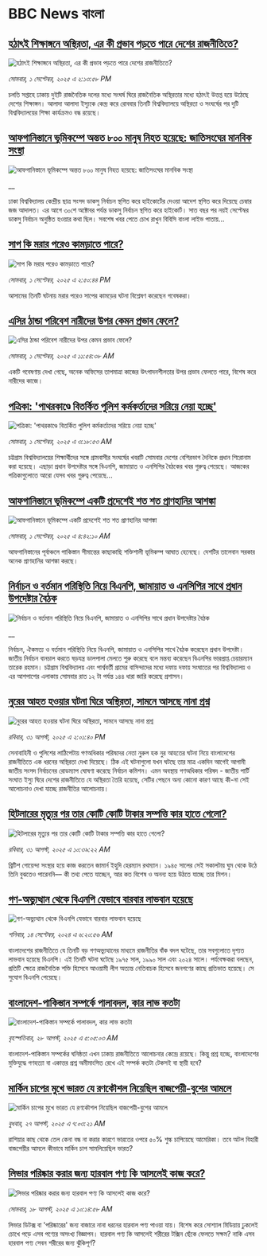 # BBC News বাংলা## [হঠাৎই শিক্ষাঙ্গনে অস্থিরতা, এর কী প্রভাব পড়তে পারে দেশের রাজনীতিতে?](https://www.bbc.com/bengali/articles/czjmrr002l2o?at_medium=RSS&at_campaign=rss?at_campaign=githubrss)![হঠাৎই শিক্ষাঙ্গনে অস্থিরতা, এর কী প্রভাব পড়তে পারে দেশের রাজনীতিতে?](https://ichef.bbci.co.uk/ace/ws/240/cpsprodpb/f540/live/5e619260-8733-11f0-84c8-99de564f0440.jpg)_সোমবার, ১ সেপ্টেম্বর, ২০২৫ এ ২:১৩:৫৮ PM_চলতি সপ্তাহে ঢাকায় দুইটি রাজনৈতিক দলের মধ্যে সংঘর্ষ ঘিরে রাজনৈতিক অস্থিরতার মধ্যে হঠাৎই উত্তপ্ত হয়ে উঠেছে দেশের শিক্ষাঙ্গন। আলাদা আলাদা ইস্যুকে কেন্দ্র করে রোববার তিনটি বিশ্ববিদ্যালয়ে অস্থিরতা ও সংঘর্ষের পর দুটি বিশ্ববিদ্যালয়ের শিক্ষা কার্যক্রমও বন্ধ রয়েছে।## [আফগানিস্তানে ভূমিকম্পে অন্তত ৮০০ মানুষ নিহত হয়েছে: জাতিসংঘের মানবিক সংস্থা](https://www.bbc.co.uk/bengali/live/c4g6nyv7571t?at_medium=RSS&at_campaign=rss?at_campaign=githubrss)![আফগানিস্তানে ভূমিকম্পে অন্তত ৮০০ মানুষ নিহত হয়েছে: জাতিসংঘের মানবিক সংস্থা](https://ichef.bbci.co.uk/ace/standard/240/cpsprodpb/dc41/live/98fa2c40-86ff-11f0-b391-6936825093bd.jpg)__ঢাকা বিশ্ববিদ্যালয় কেন্দ্রীয় ছাত্র সংসদ ডাকসু নির্বাচন স্থগিত করে হাইকোর্টের দেওয়া আদেশ স্থগিত করে দিয়েছে চেম্বার জজ আদালত। এর আগে ৩০শে অক্টোবর পর্যন্ত ডাকসু নির্বাচন স্থগিত করে হাইকোর্ট। সাত বছর পর নয়ই সেপ্টেম্বর ডাকসু নির্বাচন অনুষ্ঠিত হওয়ার কথা ছিল। সবশেষ খবর পেতে চোখ রাখুন বিবিসি বাংলা লাইভ পাতায়...## [সাপ কি মরার পরেও কামড়াতে পারে?](https://www.bbc.com/bengali/articles/cx297d95vevo?at_medium=RSS&at_campaign=rss?at_campaign=githubrss)![সাপ কি মরার পরেও কামড়াতে পারে?](https://ichef.bbci.co.uk/ace/ws/240/cpsprodpb/fabe/live/75f56230-8729-11f0-9ea1-07d888221746.jpg)_সোমবার, ১ সেপ্টেম্বর, ২০২৫ এ ২:৫০:৪৪ PM_আসামের তিনটি ঘটনায় মরার পরেও সাপের কামড়ের ঘটনা বিশ্লেষণ করেছেন গবেষকরা।## [এসির ঠান্ডা পরিবেশ নারীদের উপর কেমন প্রভাব ফেলে?](https://www.bbc.com/bengali/articles/cyerw8nzxx2o?at_medium=RSS&at_campaign=rss?at_campaign=githubrss)![এসির ঠান্ডা পরিবেশ নারীদের উপর কেমন প্রভাব ফেলে?](https://ichef.bbci.co.uk/ace/ws/240/cpsprodpb/10b3/live/d147adf0-8729-11f0-9ea1-07d888221746.jpg)_সোমবার, ১ সেপ্টেম্বর, ২০২৫ এ ১১:৫৪:৩৮ AM_একটি গবেষণায় দেখা গেছে, অনেক অফিসের তাপমাত্রা কাজের উৎপাদনশীলতার  উপর প্রভাব ফেলতে পারে, বিশেষ করে নারীদের কাজে।## [পত্রিকা: 'পাথরকাণ্ডে বিতর্কিত পুলিশ কর্মকর্তাদের সরিয়ে নেয়া হচ্ছে'](https://www.bbc.com/bengali/articles/cr4eg1936gwo?at_medium=RSS&at_campaign=rss?at_campaign=githubrss)![পত্রিকা: 'পাথরকাণ্ডে বিতর্কিত পুলিশ কর্মকর্তাদের সরিয়ে নেয়া হচ্ছে'](https://ichef.bbci.co.uk/ace/ws/240/cpsprodpb/8cc7/live/70c131e0-86d9-11f0-b391-6936825093bd.jpg)_সোমবার, ১ সেপ্টেম্বর, ২০২৫ এ ৩:১৮:৫৩ AM_চট্টগ্রাম বিশ্ববিদ্যালয়ের শিক্ষার্থীদের সঙ্গে গ্রামবাসীর সংঘর্ষের খবরটি সোমবার দেশের বেশিরভাগ দৈনিকে প্রধান শিরোনাম করা হয়েছে। এছাড়া প্রধান উপদেষ্টার সঙ্গে বিএনপি, জামায়াত ও এনসিপির বৈঠকের খবর গুরুত্ব পেয়েছে। আজকের পত্রিকাগুলোতে আরো যেসব খবর গুরুত্ব পেয়েছে...## [আফগানিস্তানে ভূমিকম্পে একটি প্রদেশেই শত শত  প্রাণহানির আশঙ্কা](https://www.bbc.com/bengali/articles/cn850p9qj88o?at_medium=RSS&at_campaign=rss?at_campaign=githubrss)![আফগানিস্তানে ভূমিকম্পে একটি প্রদেশেই শত শত  প্রাণহানির আশঙ্কা](https://ichef.bbci.co.uk/ace/ws/240/cpsprodpb/e229/live/91c47710-86e5-11f0-a344-ff1868f51708.jpg)_সোমবার, ১ সেপ্টেম্বর, ২০২৫ এ ৪:৪২:১০ AM_আফগানিস্তানের পূর্বাঞ্চলে পাকিস্তান সীমান্তের কাছাকাছি শক্তিশালী ভূমিকম্প আঘাত হেনেছে। দেশটির তালেবান সরকার অনেক প্রাণহানির আশঙ্কা করছে।## [নির্বাচন ও বর্তমান পরিস্থিতি নিয়ে বিএনপি, জামায়াত ও এনসিপির সাথে প্রধান উপদেষ্টার বৈঠক](https://www.bbc.co.uk/bengali/live/cvgv2md8yv1t?at_medium=RSS&at_campaign=rss?at_campaign=githubrss)![নির্বাচন ও বর্তমান পরিস্থিতি নিয়ে বিএনপি, জামায়াত ও এনসিপির সাথে প্রধান উপদেষ্টার বৈঠক](https://ichef.bbci.co.uk/ace/standard/240/cpsprodpb/2be1/live/1a13ddc0-8684-11f0-9cf6-cbf3e73ce2b9.jpg)__নির্বাচন, ঐকমত্য ও বর্তমান পরিস্থিতি নিয়ে বিএনপি, জামায়াত ও এনসিপির সাথে বৈঠক করেছেন প্রধান উপদেষ্টা। জাতীয় নির্বাচন বানচাল করতে ষড়যন্ত্র ডালপালা মেলতে শুরু করেছে বলে মন্তব্য করেছেন বিএনপির ভারপ্রাপ্ত চেয়ারম্যান তারেক রহমান। চট্টগ্রাম বিশ্ববিদ্যালয় এবং পার্শ্ববর্তী গ্রামের বাসিন্দাদের মধ্যে দফায় দফায় সংঘাতের পর বিশ্ববিদ্যালয় ও এর আশপাশের এলাকায় সোমবার রাত ১২ টা পর্যন্ত ১৪৪ ধারা জারি করেছে প্রশাসন।## [নুরের আহত হওয়ার ঘটনা ঘিরে অস্থিরতা, সামনে আসছে নানা প্রশ্ন ](https://www.bbc.com/bengali/articles/crm4gkm7z94o?at_medium=RSS&at_campaign=rss?at_campaign=githubrss)![নুরের আহত হওয়ার ঘটনা ঘিরে অস্থিরতা, সামনে আসছে নানা প্রশ্ন ](https://ichef.bbci.co.uk/ace/ws/240/cpsprodpb/82e0/live/539e2800-8668-11f0-93c7-b739b241d749.jpg)_রবিবার, ৩১ আগস্ট, ২০২৫ এ ২:০১:৪০ PM_সেনাবাহিনী ও পুলিশের লাঠিপেটায় গণঅধিকার পরিষদের নেতা নুরুল হক নুর আহতের ঘটনা নিয়ে বাংলাদেশের রাজনীতিতে এক ধরনের অস্থিরতা দেখা দিয়েছে। ঠিক এই ঘটনাগুলো যখন ঘটছে তার মাত্র একদিন আগেই আগামী জাতীয় সংসদ নির্বাচনের রোডম্যাপ ঘোষণা করেছে নির্বাচন কমিশন। এমন অবস্থায় গণঅধিকার পরিষদ - জাতীয় পার্টি সংঘাত ইস্যু ঘিরে দেশের রাজনীতিতে যে অস্থিরতা তৈরি হয়েছে, সেটির পেছনে অন্য কোনো কারণ আছে কী-না সেই আলোচনাও দেখা যাচ্ছে রাজনীতির আলোচনায়।## [হিটলারের মৃত্যুর পর তার কোটি কোটি টাকার সম্পত্তি কার হাতে গেলো?](https://www.bbc.com/bengali/articles/c15lj45vwlwo?at_medium=RSS&at_campaign=rss?at_campaign=githubrss)![হিটলারের মৃত্যুর পর তার কোটি কোটি টাকার সম্পত্তি কার হাতে গেলো?](https://ichef.bbci.co.uk/ace/ws/240/cpsprodpb/af67/live/b78d09b0-84c6-11f0-84c8-99de564f0440.jpg)_রবিবার, ৩১ আগস্ট, ২০২৫ এ ১০:৩৯:২২ AM_ব্রিটিশ গোয়েন্দা সংস্থার হয়ে কাজ করতেন জামার্ন ইহুদি হেরম্যান রথম্যান। ১৯৪৫ সালের সেই সকালটায় ঘুম থেকে উঠে তিনি বুঝতেও পারেননি–– কী তথ্য পেতে যাচ্ছেন, আর কত বিশেষ ও অনন্য হয়ে উঠতে যাচ্ছে তার মিশন।## [গণ-অভ্যুত্থান থেকে বিএনপি যেভাবে বারবার লাভবান হয়েছে](https://www.bbc.com/bengali/articles/c74j271n0pzo?at_medium=RSS&at_campaign=rss?at_campaign=githubrss)![গণ-অভ্যুত্থান থেকে বিএনপি যেভাবে বারবার লাভবান হয়েছে](https://ichef.bbci.co.uk/ace/ws/240/cpsprodpb/2225/live/23ccad70-7022-11ef-8f0e-158a0a407ec6.jpg)_শনিবার, ১৪ সেপ্টেম্বর, ২০২৪ এ ৬:২০:৫৬ AM_বাংলাদেশের রাজনীতিতে যে তিনটি বড় গণঅভ্যুত্থানের মাধ্যমে রাজনীতির বাঁক বদল ঘটেছে, তার সবগুলোতে দৃশ্যত লাভবান হয়েছে বিএনপি। এই তিনটি ঘটনা ঘটেছে ১৯৭৫ সাল, ১৯৯০ সাল এবং ২০২৪ সালে। পর্যবেক্ষকরা বলছেন, প্রতিটি ক্ষেত্রে রাজনৈতিক শক্তি হিসেবে আওয়ামী লীগ অত্যন্ত নেতিবাচক হিসেবে জনগণের কাছে প্রতিভাত হয়েছে। সে সুযোগ বিএনপি পেয়েছে।## [বাংলাদেশ-পাকিস্তান সম্পর্কে পালাবদল, কার লাভ কতটা](https://www.bbc.com/bengali/articles/cjr1xy75nwxo?at_medium=RSS&at_campaign=rss?at_campaign=githubrss)![বাংলাদেশ-পাকিস্তান সম্পর্কে পালাবদল, কার লাভ কতটা](https://ichef.bbci.co.uk/ace/ws/240/cpsprodpb/a61e/live/d95888c0-8391-11f0-ab3e-bd52082cd0ae.jpg)_বৃহস্পতিবার, ২৮ আগস্ট, ২০২৫ এ ৫:০৫:০৩ AM_বাংলাদেশ-পাকিস্তান সম্পর্কের ঘনিষ্ঠতা এখন ঢাকায় রাজনীতিতে আলোচনার কেন্দ্রে রয়েছে। কিন্তু প্রশ্ন হচ্ছে, বাংলাদেশের মুক্তিযুদ্ধে গণহত্যা বা একাত্তর প্রশ্ন অমীমাংসিত রেখে এই সম্পর্ক কতটা টেকসই বা স্থায়ী হবে?## [মার্কিন চাপের মুখে ভারত যে রণকৌশল নিয়েছিল বাজপেয়ী-বুশের আমলে ](https://www.bbc.com/bengali/articles/ce937dl32kro?at_medium=RSS&at_campaign=rss?at_campaign=githubrss)![মার্কিন চাপের মুখে ভারত যে রণকৌশল নিয়েছিল বাজপেয়ী-বুশের আমলে ](https://ichef.bbci.co.uk/ace/ws/240/cpsprodpb/519f/live/4ac33250-82a0-11f0-a34f-318be3fb0481.jpg)_বুধবার, ২৭ আগস্ট, ২০২৫ এ ৭:০৩:২১ AM_রাশিয়ার কাছ থেকে তেল কেনা বন্ধ না করার কারণে ভারতের ওপরে ৫০% শুল্ক চাপিয়েছে আমেরিকা। তবে অটল বিহারী বাজপেয়ীর আমলে কীভাবে মার্কিন চাপ সামলিয়েছিল ভারত?## [লিভার পরিষ্কার করার জন্য হারবাল পণ্য কি আসলেই কাজ করে?](https://www.bbc.com/bengali/articles/c93dqkeqwzyo?at_medium=RSS&at_campaign=rss?at_campaign=githubrss)![লিভার পরিষ্কার করার জন্য হারবাল পণ্য কি আসলেই কাজ করে?](https://ichef.bbci.co.uk/ace/ws/240/cpsprodpb/2c5b/live/0b601110-6f99-11f0-af20-030418be2ca5.jpg)_সোমবার, ১৮ আগস্ট, ২০২৫ এ ১০:১৪:৫৮ AM_লিভার ডিটক্স বা 'পরিষ্কারের' জন্য বাজারে নানা ধরনের হারবাল পণ্য পাওয়া যায়। বিশেষ করে সোশ্যাল মিডিয়ায় ঢুকলেই চোখে পড়ে এসব পণ্যের অসংখ্য বিজ্ঞাপন। হারবাল পণ্য কি আসলেই শরীরের টক্সিন ছেঁকে ফেলতে সক্ষম? নাকি এসব হারবাল পণ্য সেবন শরীরের জন্য ঝুঁকিপূর্ণ?